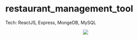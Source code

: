 # restaurant_management_tool
Tech: ReactJS, Express, MongeDB, MySQL
<!-- <div align='center'>
  <img src='https://github.com/eyoco/restaurant_management/blob/main/pic1.png'>
</div> -->
<div align='center'>
  <img src='https://github.com/eyoco/restaurant_management/blob/main/pic2.png'>
</div>
